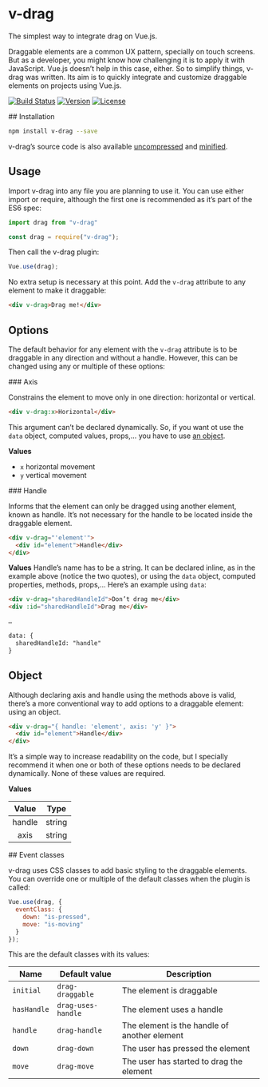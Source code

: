 # v-drag

The simplest way to integrate drag on Vue.js.

Draggable elements are a common UX pattern, specially on touch screens. But as a developer, you might know how challenging it is to apply it with JavaScript. Vue.js doesn’t help in this case, either. So to simplify things, v-drag was written. Its aim is to quickly integrate and customize draggable elements on projects using Vue.js.

[![Build Status](https://travis-ci.org/nil/v-drag.svg?branch=master)](https://travis-ci.org/nil/v-drag)
[![Version](https://img.shields.io/npm/v/v-drag.svg)](https://www.npmjs.com/package/v-drag)
[![License](https://img.shields.io/npm/l/v-drag.svg)](https://github.com/nil/v-drag/blob/master/LICENSE)

## Installation

```sh
npm install v-drag --save
```

v-drag’s source code is also available [uncompressed](https://raw.githubusercontent.com/nil/v-drag/master/src/index.js) and [minified](https://raw.githubusercontent.com/nil/v-drag/master/src/index.min.js).

## Usage

Import v-drag into any file you are planning to use it. You can use either import or require, although the first one is recommended as it’s part of the ES6 spec:

```js
import drag from "v-drag"
```

```js
const drag = require("v-drag");
```

Then call the v-drag plugin:

```js
Vue.use(drag);
```

No extra setup is necessary at this point. Add the `v-drag` attribute to any element to make it draggable:

```html
<div v-drag>Drag me!</div>
```

## Options

The default behavior for any element with the `v-drag` attribute is to be draggable in any direction and without a handle. However, this can be changed using any or multiple of these options:

### Axis

Constrains the element to move only in one direction: horizontal or vertical.

```html
<div v-drag:x>Horizontal</div>
```

This argument can’t be declared dynamically. So, if you want ot use the `data` object, computed values, props,… you have to use [an object]().

**Values**

- `x` horizontal movement
- `y` vertical movement

### Handle

Informs that the element can only be dragged using another element, known as handle. It’s not necessary for the handle to be located inside the draggable element.

```html
<div v-drag="'element'">
  <div id="element">Handle</div>
</div>
```

**Values**
Handle’s name has to be a string. It can be declared inline, as in the example above (notice the two quotes), or using the `data` object, computed properties, methods, props,… Here’s an example using `data`:

```html
<div v-drag="sharedHandleId">Don’t drag me</div>
<div :id="sharedHandleId">Drag me</div>

…

data: {
  sharedHandleId: "handle"
}
```

## Object

Although declaring axis and handle using the methods above is valid, there’s a more conventional way to add options to a draggable element: using an object.

```html
<div v-drag="{ handle: 'element', axis: 'y' }">
  <div id="element">Handle</div>
</div>
```

It’s a simple way to increase readability on the code, but I specially recommend it when one or both of these options needs to be declared dynamically. None of these values are required.

**Values**

|  Value |  Type  |
|:------:|:------:|
| handle | string |
|  axis  | string |

## Event classes

v-drag uses CSS classes to add basic styling to the draggable elements. You can override one or multiple of the default classes when the plugin is called:

```js
Vue.use(drag, {
  eventClass: {
    down: "is-pressed",
    move: "is-moving"
  }
});
```

This are the default classes with its values:

| Name        | Default value      | Description                                  	|
|-------------|--------------------|----------------------------------------------	|
| `initial`   | `drag-draggable`   | The element is draggable                     	|
| `hasHandle` | `drag-uses-handle` | The element uses a handle                    	|
| `handle`    | `drag-handle`      | The element is the handle of another element 	|
| `down`      | `drag-down`        | The user has pressed the element             	|
| `move`      | `drag-move`        | The user has started to drag the element     	|
